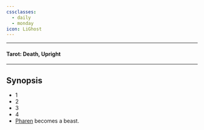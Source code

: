 ```yaml
---
cssclasses:
  - daily
  - monday
icon: LiGhost
---
```

***
#### Tarot: Death, Upright
***
## Synopsis
- 1
- 2
- 3
- 4
- [Pharen](../-Characters/Pharen.md) becomes a beast.